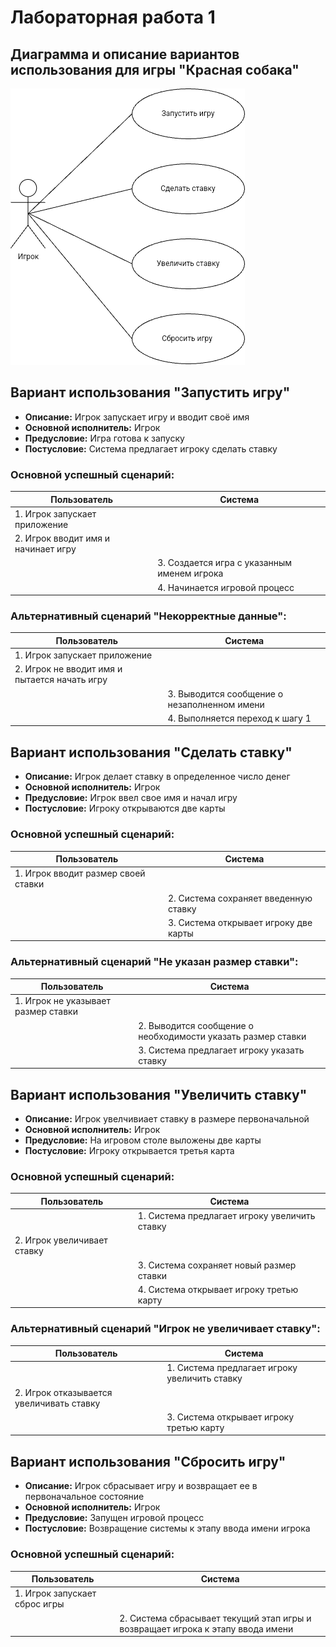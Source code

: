 # Лабораторная работа 1
Диаграмма и описание вариантов использования для игры "Красная собака"
---
![Диаграмма вариантов использования](Precedenty.png)
## Вариант использования "Запустить игру"
* **Описание:** Игрок запускает игру и вводит своё имя
* **Основной исполнитель:** Игрок
* **Предусловие:** Игра готова к запуску
* **Постусловие:** Система предлагает игроку сделать ставку

### Основной успешный сценарий:
|Пользователь|Система|
|-|--------|
|1. Игрок запускает приложение||
|2. Игрок вводит имя и начинает игру||
||3. Создается игра с указанным именем игрока|
||4. Начинается игровой процесс|
### Альтернативный сценарий "Некорректные данные":
|Пользователь|Система|
|-|--------|
|1. Игрок запускает приложение||
|2. Игрок не вводит имя и пытается начать игру||
||3. Выводится сообщение о незаполненном имени|
||4. Выполняется переход к шагу 1|

## Вариант использования "Сделать ставку"
* **Описание:** Игрок делает ставку в определенное число денег
* **Основной исполнитель:** Игрок
* **Предусловие:** Игрок ввел свое имя и начал игру
* **Постусловие:** Игроку открываются две карты

### Основной успешный сценарий:
|Пользователь|Система|
|-|--------|
|1. Игрок вводит размер своей ставки||
||2. Система сохраняет введенную ставку|
||3. Система открывает игроку две карты|
### Альтернативный сценарий "Не указан размер ставки":
|Пользователь|Система|
|-|--------|
|1. Игрок не указывает размер ставки||
||2. Выводится сообщение о необходимости указать размер ставки|
||3. Система предлагает игроку указать ставку|

## Вариант использования "Увеличить ставку"
* **Описание:** Игрок увелчивиает ставку в размере первоначальной
* **Основной исполнитель:** Игрок
* **Предусловие:** На игровом столе выложены две карты
* **Постусловие:** Игроку открывается третья карта

### Основной успешный сценарий:
|Пользователь|Система|
|-|--------|
||1. Система предлагает игроку увеличить ставку|
|2. Игрок увеличивает ставку||
||3. Система сохраняет новый размер ставки|
||4. Система открывает игроку третью карту|
### Альтернативный сценарий "Игрок не увеличивает ставку":
|Пользователь|Система|
|-|--------|
||1. Система предлагает игроку увеличить ставку|
|2. Игрок отказывается увеличивать ставку||
||3. Система открывает игроку третью карту|

## Вариант использования "Сбросить игру"
* **Описание:** Игрок сбрасывает игру и возвращает ее в первоначальное состояние
* **Основной исполнитель:** Игрок 
* **Предусловие:** Запущен игровой процесс
* **Постусловие:** Возвращение системы к этапу ввода имени игрока
  
### Основной успешный сценарий:
|Пользователь|Система|
|-|--------|
|1. Игрок запускает сброс игры||
||2. Система сбрасывает текущий этап игры и возвращает игрока к этапу ввода имени|

